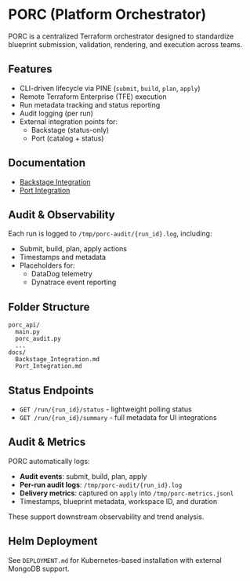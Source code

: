 # PORC (Platform Orchestrator)

PORC is a centralized Terraform orchestrator designed to standardize blueprint submission, validation, rendering, and execution across teams.

## Features

- CLI-driven lifecycle via PINE (`submit`, `build`, `plan`, `apply`)
- Remote Terraform Enterprise (TFE) execution
- Run metadata tracking and status reporting
- Audit logging (per run)
- External integration points for:
  - Backstage (status-only)
  - Port (catalog + status)

## Documentation

- [Backstage Integration](docs/Backstage_Integration.md)
- [Port Integration](docs/Port_Integration.md)

## Audit & Observability

Each run is logged to `/tmp/porc-audit/{run_id}.log`, including:
- Submit, build, plan, apply actions
- Timestamps and metadata
- Placeholders for:
  - DataDog telemetry
  - Dynatrace event reporting

## Folder Structure

```
porc_api/
  main.py
  porc_audit.py
  ...
docs/
  Backstage_Integration.md
  Port_Integration.md
```

## Status Endpoints

- `GET /run/{run_id}/status` - lightweight polling status
- `GET /run/{run_id}/summary` - full metadata for UI integrations

## Audit & Metrics

PORC automatically logs:

- **Audit events**: submit, build, plan, apply
- **Per-run audit logs**: `/tmp/porc-audit/{run_id}.log`
- **Delivery metrics**: captured on `apply` into `/tmp/porc-metrics.jsonl`
- Timestamps, blueprint metadata, workspace ID, and duration

These support downstream observability and trend analysis.

## Helm Deployment

See `DEPLOYMENT.md` for Kubernetes-based installation with external MongoDB support.
